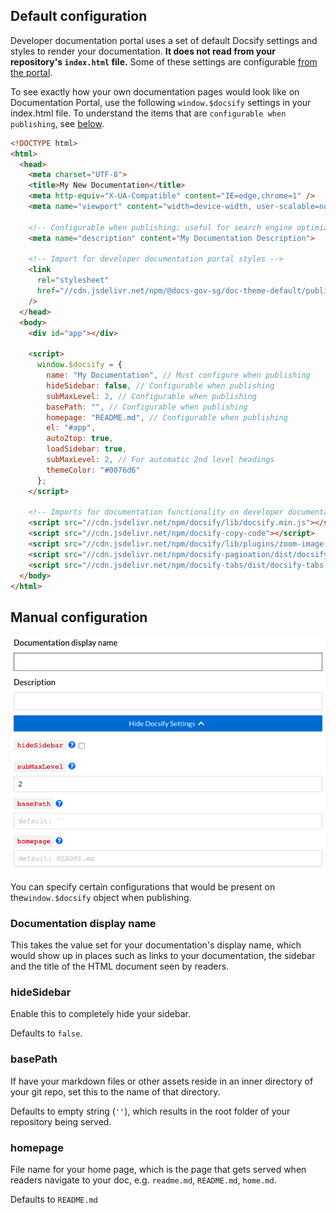 ## Default configuration

Developer documentation portal uses a set of default Docsify settings and styles to render your documentation.
**It does not read from your repository's `index.html` file.**
Some of these settings are configurable [from the portal](#manual-configuration).

To see exactly how your own documentation pages would look like on Documentation
Portal, use the following `window.$docsify` settings in your index.html file.
To understand the items that are `configurable when publishing`, see
[below](#manual-configuration).

```html
<!DOCTYPE html>
<html>
  <head>
    <meta charset="UTF-8">
    <title>My New Documentation</title>
    <meta http-equiv="X-UA-Compatible" content="IE=edge,chrome=1" />
    <meta name="viewport" content="width=device-width, user-scalable=no, initial-scale=1.0, maximum-scale=1.0, minimum-scale=1.0">

    <!-- Configurable when publishing; useful for search engine optimization -->
    <meta name="description" content="My Documentation Description">

    <!-- Import for developer documentation portal styles -->
    <link
      rel="stylesheet"
      href="//cdn.jsdelivr.net/npm/@docs-gov-sg/doc-theme-default/public/dist/doc.css"
    />
  </head>
  <body>
    <div id="app"></div>

    <script>
      window.$docsify = {
        name: "My Documentation", // Must configure when publishing
        hideSidebar: false, // Configurable when publishing
        subMaxLevel: 2, // Configurable when publishing
        basePath: "", // Configurable when publishing
        homepage: "README.md", // Configurable when publishing
        el: "#app",
        auto2top: true,
        loadSidebar: true,
        subMaxLevel: 2, // For automatic 2nd level headings
        themeColor: "#0076d6"
      };
    </script>

    <!-- Imports for documentation functionality on developer documentation portal  -->
    <script src="//cdn.jsdelivr.net/npm/docsify/lib/docsify.min.js"></script>
    <script src="//cdn.jsdelivr.net/npm/docsify-copy-code"></script>
    <script src="//cdn.jsdelivr.net/npm/docsify/lib/plugins/zoom-image.min.js"></script>
    <script src="//cdn.jsdelivr.net/npm/docsify-pagination/dist/docsify-pagination.min.js"></script>
    <script src="//cdn.jsdelivr.net/npm/docsify-tabs/dist/docsify-tabs.min.js"></script>
  </body>
</html>
```

## Manual configuration

![Docsify settings](assets/publish_settings_docsify.png ":size=75%")

You can specify certain configurations that would be present on the`window.$docsify` object when publishing.

### Documentation display name

This takes the value set for your documentation's display name, which would show up in places such as links to your documentation, the sidebar and the title of the HTML document seen by readers.

### hideSidebar

Enable this to completely hide your sidebar.

Defaults to `false`.

### basePath

If have your markdown files or other assets reside in an inner directory of your git repo, set this to the name of that directory.

Defaults to empty string (`''`), which results in the root folder of your repository being served.

### homepage

File name for your home page, which is the page that gets served when readers navigate to your doc, e.g. `readme.md`, `README.md`, `home.md`.

Defaults to `README.md`

